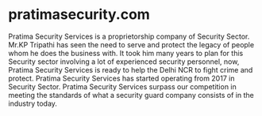# pratimasecurity.com
Pratima Security Services is a proprietorship company of Security Sector. Mr.KP Tripathi has seen the need to serve and protect the legacy of people whom he does the business with. It took him many years to plan for this Security sector involving a lot of experienced security personnel, now, Pratima Security Services is ready to help the Delhi NCR to fight crime and protect. Pratima Security Services has started operating from 2017 in Security Sector. Pratima Security Services surpass our competition in meeting the standards of what a security guard company consists of in the industry today.
